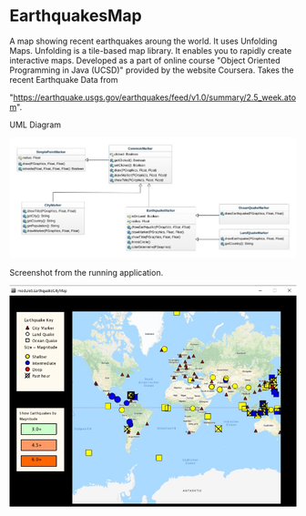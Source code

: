 # EarthquakesMap
 A map showing recent earthquakes aroung the world. It uses Unfolding Maps.
 Unfolding is a tile-based map library. It enables you to rapidly create interactive maps.
 Developed as a part of online course "Object Oriented Programming in Java (UCSD)" provided by the website Coursera. 
 Takes the recent Earthquake Data from
 
 "https://earthquake.usgs.gov/earthquakes/feed/v1.0/summary/2.5_week.atom".
 
 UML Diagram
 
 ![alt text](class-diagram.jpeg)


Screenshot from the running application.

![alt text](screenshot.jpg)
